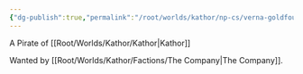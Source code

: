 ```yaml
---
{"dg-publish":true,"permalink":"/root/worlds/kathor/np-cs/verna-goldfound/","tags":["Kathor","Pirate"]}
---
```


A Pirate of [[Root/Worlds/Kathor/Kathor\|Kathor]]

Wanted by [[Root/Worlds/Kathor/Factions/The Company\|The Company]].
